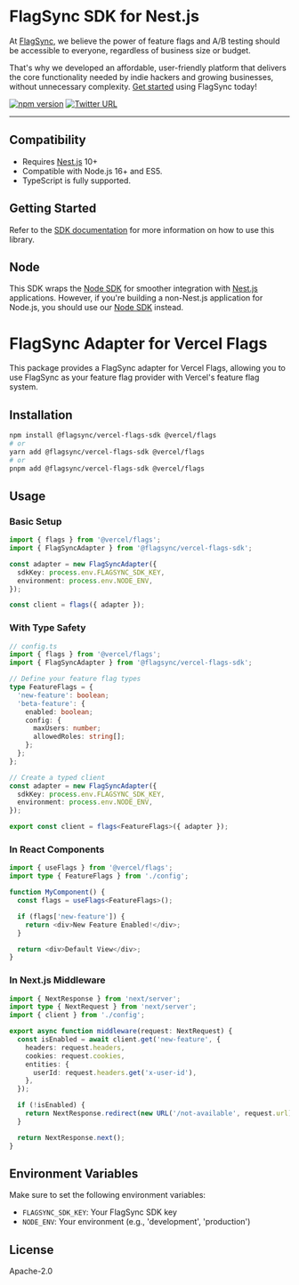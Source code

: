 # FlagSync SDK for Nest.js

At [FlagSync](https://www.flagsync.com), we believe the power of feature flags and A/B testing should be accessible to everyone, regardless of business size or budget.

That's why we developed an affordable, user-friendly platform that delivers the core functionality needed by indie hackers and growing businesses, without unnecessary complexity. [Get started](https://docs.flagsync.com/getting-started/set-up-flagsync) using FlagSync today!

[![npm version](https://badge.fury.io/js/%40flagsync%2Fnestjs-sdk.svg)](https://badge.fury.io/js/%40flagsync%2Fnestjs-sdk)
[![Twitter URL](https://img.shields.io/twitter/url/https/twitter.com/flagsync.svg?style=social&label=Follow%20%40flagsync)](https://twitter.com/flagsync)

---

## Compatibility
* Requires [Nest.js](https://nestjs.com/) 10+
* Compatible with Node.js 16+ and ES5.
* TypeScript is fully supported.

## Getting Started

Refer to the [SDK documentation](https://docs.flagsync.com/sdks/nest.js) for more information on how to use this library.

## Node

This SDK wraps the [Node SDK](https://github.com/flagsync/node-client) for smoother integration with [Nest.js](https://nestjs.com/) applications. However, if you're building a non-Nest.js application for Node.js, you should use our [Node SDK](https://github.com/flagsync/node-client) instead.

# FlagSync Adapter for Vercel Flags

This package provides a FlagSync adapter for Vercel Flags, allowing you to use FlagSync as your feature flag provider with Vercel's feature flag system.

## Installation

```bash
npm install @flagsync/vercel-flags-sdk @vercel/flags
# or
yarn add @flagsync/vercel-flags-sdk @vercel/flags
# or
pnpm add @flagsync/vercel-flags-sdk @vercel/flags
```

## Usage

### Basic Setup

```typescript
import { flags } from '@vercel/flags';
import { FlagSyncAdapter } from '@flagsync/vercel-flags-sdk';

const adapter = new FlagSyncAdapter({
  sdkKey: process.env.FLAGSYNC_SDK_KEY,
  environment: process.env.NODE_ENV,
});

const client = flags({ adapter });
```

### With Type Safety

```typescript
// config.ts
import { flags } from '@vercel/flags';
import { FlagSyncAdapter } from '@flagsync/vercel-flags-sdk';

// Define your feature flag types
type FeatureFlags = {
  'new-feature': boolean;
  'beta-feature': {
    enabled: boolean;
    config: {
      maxUsers: number;
      allowedRoles: string[];
    };
  };
};

// Create a typed client
const adapter = new FlagSyncAdapter({
  sdkKey: process.env.FLAGSYNC_SDK_KEY,
  environment: process.env.NODE_ENV,
});

export const client = flags<FeatureFlags>({ adapter });
```

### In React Components

```typescript
import { useFlags } from '@vercel/flags';
import type { FeatureFlags } from './config';

function MyComponent() {
  const flags = useFlags<FeatureFlags>();

  if (flags['new-feature']) {
    return <div>New Feature Enabled!</div>;
  }

  return <div>Default View</div>;
}
```

### In Next.js Middleware

```typescript
import { NextResponse } from 'next/server';
import type { NextRequest } from 'next/server';
import { client } from './config';

export async function middleware(request: NextRequest) {
  const isEnabled = await client.get('new-feature', {
    headers: request.headers,
    cookies: request.cookies,
    entities: {
      userId: request.headers.get('x-user-id'),
    },
  });

  if (!isEnabled) {
    return NextResponse.redirect(new URL('/not-available', request.url));
  }

  return NextResponse.next();
}
```

## Environment Variables

Make sure to set the following environment variables:

- `FLAGSYNC_SDK_KEY`: Your FlagSync SDK key
- `NODE_ENV`: Your environment (e.g., 'development', 'production')

## License

Apache-2.0
